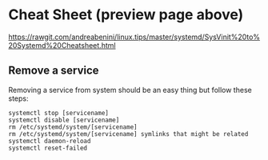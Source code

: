 # Cheat Sheet (preview page above)
https://rawgit.com/andreabenini/linux.tips/master/systemd/SysVinit%20to%20Systemd%20Cheatsheet.html


## Remove a service
Removing a service from system should be an easy thing but follow these steps:
```
systemctl stop [servicename]
systemctl disable [servicename]
rm /etc/systemd/system/[servicename]
rm /etc/systemd/system/[servicename] symlinks that might be related
systemctl daemon-reload
systemctl reset-failed
```
